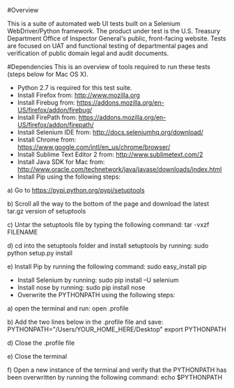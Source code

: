#Overview

This is a suite of automated web UI tests built on a Selenium WebDriver/Python framework. The product under test is the U.S. Treasury Department Office of Inspector General's public, front-facing website. Tests are focused on UAT and functional testing of departmental pages and verification of public domain legal and audit documents. 

#Dependencies
This is an overview of tools required to run these tests (steps below for Mac OS X).

- Python 2.7 is required for this test suite.
- Install Firefox from: http://www.mozilla.org
- Install Firebug from: https://addons.mozilla.org/en-US/firefox/addon/firebug/
- Install FirePath from: https://addons.mozilla.org/en-US/firefox/addon/firepath/
- Install Selenium IDE from: http://docs.seleniumhq.org/download/
- Install Chrome from: https://www.google.com/intl/en_us/chrome/browser/
- Install Sublime Text Editor 2 from: http://www.sublimetext.com/2
- Install Java SDK for Mac from: http://www.oracle.com/technetwork/java/javase/downloads/index.html
- Install Pip using the following steps:

a) Go to https://pypi.python.org/pypi/setuptools

b) Scroll all the way to the bottom of the page and download the latest tar.gz version of setuptools

c) Untar the setuptools file by typing the following command: tar -vxzf FILENAME

d) cd into the setuptools folder and install setuptools by running: sudo python setup.py install

e) Install Pip by running the following command: sudo easy_install pip

- Install Selenium by running: sudo pip install –U selenium
- Install nose by running: sudo pip install nose
- Overwrite the PYTHONPATH using the following steps:

a) open the terminal and run: open .profile

b) Add the two lines below in the .profile file and save: 
PYTHONPATH="/Users/YOUR_HOME_HERE/Desktop"
export PYTHONPATH

d) Close the .profile file

e) Close the terminal

f) Open a new instance of the terminal and verify that the PYTHONPATH has been overwritten by running the following command:
echo $PYTHONPATH
